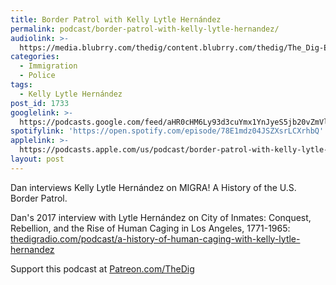 ```yaml
---
title: Border Patrol with Kelly Lytle Hernández
permalink: podcast/border-patrol-with-kelly-lytle-hernandez/
audiolink: >-
  https://media.blubrry.com/thedig/content.blubrry.com/thedig/The_Dig-EP_267-KLH.mp3
categories:
  - Immigration
  - Police
tags:
  - Kelly Lytle Hernández
post_id: 1733
googlelink: >-
  https://podcasts.google.com/feed/aHR0cHM6Ly93d3cuYmx1YnJyeS5jb20vZmVlZHMvdGhlZGlnLnhtbA/episode/aHR0cHM6Ly93d3cudGhlZGlncmFkaW8uY29tLz9wPTE3MzM?sa=X&ved=0CAUQkfYCahcKEwi44f7r1b-AAxUAAAAAHQAAAAAQNg
spotifylink: 'https://open.spotify.com/episode/78E1mdz04JSZXsrLCXrhbQ'
applelink: >-
  https://podcasts.apple.com/us/podcast/border-patrol-with-kelly-lytle-hern%C3%A1ndez/id1043245989?i=1000487515095
layout: post
---
```


Dan interviews Kelly Lytle Hernández on
MIGRA! A History of the U.S. Border Patrol.

Dan's 2017 interview with Lytle Hernández on
City of Inmates: Conquest, Rebellion, and the Rise of Human Caging in Los Angeles, 1771-1965:
[thedigradio.com/podcast/a-history-of-human-caging-with-kelly-lytle-hernandez](https://thedigradio.com/podcast/a-history-of-human-caging-with-kelly-lytle-hernandez)

Support this podcast at
[Patreon.com/TheDig](https://patreon.com/TheDig)
